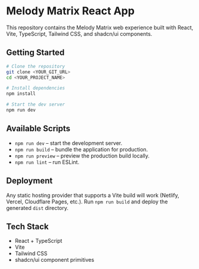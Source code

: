 # Melody Matrix React App

This repository contains the Melody Matrix web experience built with React, Vite, TypeScript, Tailwind CSS, and shadcn/ui components.

## Getting Started

```sh
# Clone the repository
git clone <YOUR_GIT_URL>
cd <YOUR_PROJECT_NAME>

# Install dependencies
npm install

# Start the dev server
npm run dev
```

## Available Scripts

- `npm run dev` – start the development server.
- `npm run build` – bundle the application for production.
- `npm run preview` – preview the production build locally.
- `npm run lint` – run ESLint.

## Deployment

Any static hosting provider that supports a Vite build will work (Netlify, Vercel, Cloudflare Pages, etc.). Run `npm run build` and deploy the generated `dist` directory.

## Tech Stack

- React + TypeScript
- Vite
- Tailwind CSS
- shadcn/ui component primitives
